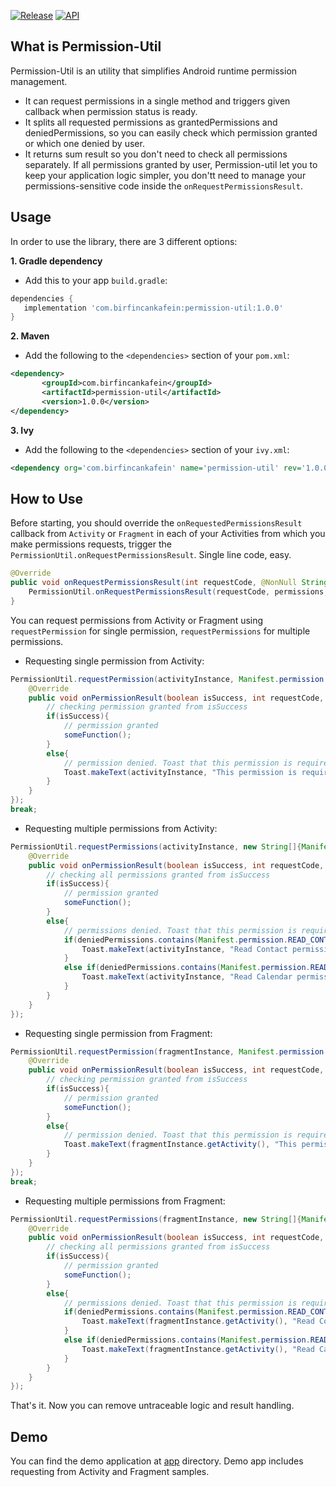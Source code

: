 
[![Release](https://img.shields.io/badge/release-1.0.0-blue.svg?style=flat)](https://bintray.com/birfincankafein/com.birfincankafein/permission-util/_latestVersion)  [![API](https://img.shields.io/badge/API-14+-green.svg?style=flat)]()

What is Permission-Util  
------------   
 Permission-Util is an utility that simplifies Android runtime permission management.
*  It can request permissions in a single method and triggers given callback when permission status is ready.
* It splits all requested permissions as grantedPermissions and deniedPermissions, so you can easily check which permission granted or which one denied by user.
* It returns sum result so you don't need to check all permissions separately. If all permissions granted by user, Permission-util let you to keep your application logic simpler, you don'tt need to manage your permissions-sensitive code inside the `onRequestPermissionsResult`.

Usage
-----
In order to use the library, there are 3 different options:

**1. Gradle dependency**

  -  Add this to your app `build.gradle`:
 ```gradle
dependencies {
	implementation 'com.birfincankafein:permission-util:1.0.0'
}
```

**2. Maven**
- Add the following to the `<dependencies>` section of your `pom.xml`:
 ```xml
<dependency>
        <groupId>com.birfincankafein</groupId>
        <artifactId>permission-util</artifactId>
        <version>1.0.0</version>
</dependency>
```

**3. Ivy**
- Add the following to the `<dependencies>` section of your `ivy.xml`:
```xml
<dependency org='com.birfincankafein' name='permission-util' rev='1.0.0'> <artifact name='permission-util' ext='pom' /> </dependency>
```

How to Use
-----
Before starting, you should override the `onRequestedPermissionsResult` callback from `Activity` or `Fragment` in each of your Activities from which you make permissions requests, trigger the `PermissionUtil.onRequestPermissionsResult`. Single line code, easy.

```java
@Override  
public void onRequestPermissionsResult(int requestCode, @NonNull String[] permissions, @NonNull int[] grantResults) {  
    PermissionUtil.onRequestPermissionsResult(requestCode, permissions, grantResults);  
}
```

You can request permissions from Activity or Fragment using  `requestPermission` for single permission, `requestPermissions` for multiple permissions. 
* Requesting single permission from Activity:
```java
PermissionUtil.requestPermission(activityInstance, Manifest.permission.ACCESS_NETWORK_STATE, new PermissionUtil.onPermissionResultListener() {  
    @Override  
    public void onPermissionResult(boolean isSuccess, int requestCode, ArrayList<String> grantedPermissions, ArrayList<String> deniedPermissions) {  
        // checking permission granted from isSuccess
        if(isSuccess){
            // permission granted
            someFunction();
        }
        else{
	        // permission denied. Toast that this permission is required.
	        Toast.makeText(activityInstance, "This permission is required for this operation", Toast.SHORT).show();
        }
    }
});  
break;
```
* Requesting multiple permissions from Activity:
```java
PermissionUtil.requestPermissions(activityInstance, new String[]{Manifest.permission.READ_CALENDAR, Manifest.permission.READ_CONTACTS}, new PermissionUtil.onPermissionResultListener() {  
	@Override  
    public void onPermissionResult(boolean isSuccess, int requestCode, ArrayList<String> grantedPermissions, ArrayList<String> deniedPermissions) {  
        // checking all permissions granted from isSuccess
        if(isSuccess){
            // permission granted
            someFunction();
        }
        else{
	        // permissions denied. Toast that this permission is required.
	        if(deniedPermissions.contains(Manifest.permission.READ_CONTACTS)){
	            Toast.makeText(activityInstance, "Read Contact permission is required for this operation", Toast.SHORT).show();
	        }
	        else if(deniedPermissions.contains(Manifest.permission.READ_CALENDAR)){
	            Toast.makeText(activityInstance, "Read Calendar permission is required for this operation", Toast.SHORT).show();
	        }
        }
    }  
});
```
* Requesting single permission from Fragment:
```java
PermissionUtil.requestPermission(fragmentInstance, Manifest.permission.ACCESS_NETWORK_STATE, new PermissionUtil.onPermissionResultListener() {  
    @Override  
    public void onPermissionResult(boolean isSuccess, int requestCode, ArrayList<String> grantedPermissions, ArrayList<String> deniedPermissions) {  
        // checking permission granted from isSuccess
        if(isSuccess){
            // permission granted
            someFunction();
        }
        else{
	        // permission denied. Toast that this permission is required.
	        Toast.makeText(fragmentInstance.getActivity(), "This permission is required for this operation", Toast.SHORT).show();
        }
    }
});  
break;
```
* Requesting multiple permissions from Fragment:
```java
PermissionUtil.requestPermissions(fragmentInstance, new String[]{Manifest.permission.READ_CALENDAR, Manifest.permission.READ_CONTACTS}, new PermissionUtil.onPermissionResultListener() {  
	@Override  
    public void onPermissionResult(boolean isSuccess, int requestCode, ArrayList<String> grantedPermissions, ArrayList<String> deniedPermissions) {  
        // checking all permissions granted from isSuccess
        if(isSuccess){
            // permission granted
            someFunction();
        }
        else{
	        // permissions denied. Toast that this permission is required.
	        if(deniedPermissions.contains(Manifest.permission.READ_CONTACTS)){
	            Toast.makeText(fragmentInstance.getActivity(), "Read Contact permission is required for this operation", Toast.SHORT).show();
	        }
	        else if(deniedPermissions.contains(Manifest.permission.READ_CALENDAR)){
	            Toast.makeText(fragmentInstance.getActivity(), "Read Calendar permission is required for this operation", Toast.SHORT).show();
	        }
        }
    }  
});
```

That's it. Now you can remove untraceable logic and result handling.

Demo
----
You can find the demo application at [app](https://github.com/birfincankafein/permission-util/blob/master/app)  directory. Demo app includes requesting from Activity and Fragment samples.